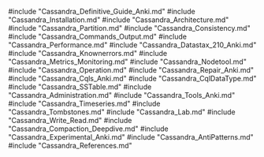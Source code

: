 #include "Cassandra_Definitive_Guide_Anki.md"
#include "Cassandra_Installation.md"
#include "Cassandra_Architecture.md"
#include "Cassandra_Partition.md"
#include "Cassandra_Consistency.md"
#include "Cassandra_Commands_Output.md"
#include "Cassandra_Performance.md"
#include "Cassandra_Datastax_210_Anki.md"
#include "Cassandra_Knownerrors.md"
#include "Cassandra_Metrics_Monitoring.md"
#include "Cassandra_Nodetool.md"
#include "Cassandra_Operation.md"
#include "Cassandra_Repair_Anki.md"
#include "Cassandra_Cqls_Anki.md"
#include "Cassandra_CqlDataType.md"
#include "Cassandra_SSTable.md"
#include "Cassandra_Administration.md"
#include "Cassandra_Tools_Anki.md"
#include "Cassandra_Timeseries.md"
#include "Cassandra_Tombstones.md"
#include "Cassandra_Lab.md"
#include "Cassandra_Write_Read.md"
#include "Cassandra_Compaction_Deepdive.md"
#include "Cassandra_Experimental_Anki.md"
#include "Cassandra_AntiPatterns.md"
#include "Cassandra_References.md"
